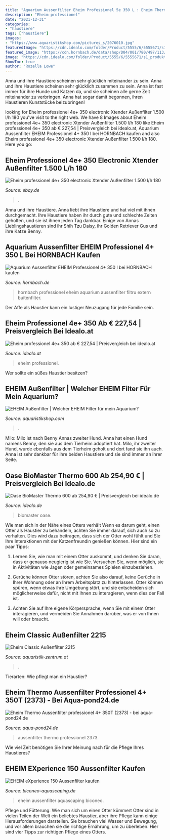 ```yaml
---
title: "Aquarium Aussenfilter Eheim Professionel 5e 350 L : Eheim Thermo Aussenfilter Professionel 4+ 350t (2373)"
description: "Eheim professionel"
date: "2021-12-31"
categories:
- "haustiere"
tags: ["haustiere"]
images:
- "https://www.aquaristikshop.com/pictures_s/2076010.jpg"
featuredImage: "https://cdn.idealo.com/folder/Product/5555/6/5555671/s1_produktbild_max_1/oase-biomaster-thermo-600.jpg"
featured_image: "https://cdn.hornbach.de/data/shop/D04/001/780/497/113/62/DV_120x116_5883811_01_4c_CH_20151203152226.jpg"
image: "https://cdn.idealo.com/folder/Product/5555/6/5555671/s1_produktbild_max_1/oase-biomaster-thermo-600.jpg"
ShowToc: true
author: "Rozella Lowe"
---
```



Anna und ihre Haustiere scheinen sehr glücklich miteinander zu sein.
Anna und ihre Haustiere scheinen sehr glücklich zusammen zu sein. Anna ist fast immer für ihre Hunde und Katzen da, und sie scheinen alle gerne Zeit miteinander zu verbringen. Anna hat sogar damit begonnen, ihren Haustieren Kunststücke beizubringen!

	

		
looking for Eheim professionel 4e+ 350 electronic Xtender Außenfilter 1.500 l/h 180 you've visit to the right web. We have 8 Images about Eheim professionel 4e+ 350 electronic Xtender Außenfilter 1.500 l/h 180 like Eheim professionel 4e+ 350 ab € 227,54 | Preisvergleich bei idealo.at, Aquarium Aussenfilter EHEIM Professionel 4+ 350 l bei HORNBACH kaufen and also Eheim professionel 4e+ 350 electronic Xtender Außenfilter 1.500 l/h 180. Here you go:
		
    
## Eheim Professionel 4e+ 350 Electronic Xtender Außenfilter 1.500 L/h 180

<img loading=lazy src="https://i.ebayimg.com/images/g/NEEAAOSwAE9cdFUI/s-l300.jpg" onerror="this.onerror=null;this.src='https://tse3.mm.bing.net/th?id=OIP.gd5_fapAiOiLL8uN9oZUYAAAAA&amp;pid=15.1';" alt="Eheim professionel 4e+ 350 electronic Xtender Außenfilter 1.500 l/h 180">

_Source: ebay.de_

>. 

	

Anna und ihre Haustiere.
Anna liebt ihre Haustiere und hat viel mit ihnen durchgemacht. Ihre Haustiere haben ihr durch gute und schlechte Zeiten geholfen, und sie ist ihnen jeden Tag dankbar. Einige von Annas Lieblingshaustieren sind ihr Shih Tzu Daisy, ihr Golden Retriever Gus und ihre Katze Benny.

    
## Aquarium Aussenfilter EHEIM Professionel 4+ 350 L Bei HORNBACH Kaufen

<img loading=lazy src="https://cdn.hornbach.de/data/shop/D04/001/780/497/113/62/DV_120x116_5883811_01_4c_CH_20151203152226.jpg" onerror="this.onerror=null;this.src='https://tse3.mm.bing.net/th?id=OIP.-j9rQGYnOQkiACjaqfInIAAAAA&amp;pid=15.1';" alt="Aquarium Aussenfilter EHEIM Professionel 4+ 350 l bei HORNBACH kaufen">

_Source: hornbach.de_

>hornbach professionel eheim aquarium aussenfilter filtru extern buitenfilter. 

	

Der Affe als Haustier kann ein lustiger Neuzugang für jede Familie sein.

    
## Eheim Professionel 4e+ 350 Ab € 227,54 | Preisvergleich Bei Idealo.at

<img loading=lazy src="https://cdn.idealo.com/folder/Product/5048/0/5048058/s2_produktbild_max_2/eheim-professionel-4e-350.jpg" onerror="this.onerror=null;this.src='https://tse4.mm.bing.net/th?id=OIP.I1ETD_QPNnkp7mjXR_DkrgHaKe&amp;pid=15.1';" alt="Eheim professionel 4e+ 350 ab € 227,54 | Preisvergleich bei idealo.at">

_Source: idealo.at_

>eheim professionel. 

	

Wer sollte ein süßes Haustier besitzen?

    
## EHEIM Außenfilter | Welcher EHEIM Filter Für Mein Aquarium?

<img loading=lazy src="https://www.aquaristikshop.com/pictures_s/2076010.jpg" onerror="this.onerror=null;this.src='https://tse4.mm.bing.net/th?id=OIP.sqNKsEz5qJhRNw5CxP6PowAAAA&amp;pid=15.1';" alt="EHEIM Außenfilter | Welcher EHEIM Filter für mein Aquarium?">

_Source: aquaristikshop.com_

>. 

	

Milo: Milo ist nach Benny Annas zweiter Hund.
Anna hat einen Hund namens Benny, den sie aus dem Tierheim adoptiert hat. Milo, ihr zweiter Hund, wurde ebenfalls aus dem Tierheim geholt und dort fand sie ihn auch. Anna ist sehr dankbar für ihre beiden Haustiere und sie sind immer an ihrer Seite.

    
## Oase BioMaster Thermo 600 Ab 254,90 € | Preisvergleich Bei Idealo.de

<img loading=lazy src="https://cdn.idealo.com/folder/Product/5555/6/5555671/s1_produktbild_max_1/oase-biomaster-thermo-600.jpg" onerror="this.onerror=null;this.src='https://tse2.mm.bing.net/th?id=OIP.oBe7RjkxDRIPsOSyYP8RPwHaMB&amp;pid=15.1';" alt="Oase BioMaster Thermo 600 ab 254,90 € | Preisvergleich bei idealo.de">

_Source: idealo.de_

>biomaster oase. 

	

Wie man sich in der Nähe eines Otters verhält
Wenn es darum geht, einen Otter als Haustier zu behandeln, achten Sie immer darauf, sich auch so zu verhalten. Dies wird dazu beitragen, dass sich der Otter wohl fühlt und Sie Ihre Interaktionen mit der Katzenfreundin genießen können. Hier sind ein paar Tipps:
1. Lernen Sie, wie man mit einem Otter auskommt, und denken Sie daran, dass er genauso neugierig ist wie Sie. Versuchen Sie, wenn möglich, sie in Aktivitäten wie Jagen oder gemeinsames Spielen einzubeziehen.

2. Gerüche können Otter stören, achten Sie also darauf, keine Gerüche in Ihrer Wohnung oder an Ihrem Arbeitsplatz zu hinterlassen. Otter können spüren, wenn etwas ihre Umgebung stört, und sie entscheiden sich möglicherweise dafür, nicht mit Ihnen zu interagieren, wenn dies der Fall ist.

3. Achten Sie auf Ihre eigene Körpersprache, wenn Sie mit einem Otter interagieren, und vermeiden Sie Annahmen darüber, was er von Ihnen will oder braucht.

    
## Eheim Classic Außenfilter 2215

<img loading=lazy src="http://www.aquaristik-zentrum.at/shop/media/images/popup/2215_filtermassenaufbau.jpg" onerror="this.onerror=null;this.src='https://tse1.mm.bing.net/th?id=OIP.LqPfg98_h5e1oRaqVb_TmgAAAA&amp;pid=15.1';" alt="Eheim Classic Außenfilter 2215">

_Source: aquaristik-zentrum.at_

>. 

	

Tierarten: Wie pflegt man ein Haustier?

    
## Eheim Thermo Aussenfilter Professionel 4+ 350T (2373) - Bei Aqua-pond24.de

<img loading=lazy src="https://www.aqua-pond24.de/media/image/product/15676/md/xeheim-thermo-aussenfilter-professionel-4-350t-2373.jpg.pagespeed.ic.IicEWBnPTJ.jpg" onerror="this.onerror=null;this.src='https://tse4.mm.bing.net/th?id=OIP.DFQa7ZIPANwaQr_p9rEXSwHaHa&amp;pid=15.1';" alt="Eheim Thermo Aussenfilter professionel 4+ 350T (2373) - bei aqua-pond24.de">

_Source: aqua-pond24.de_

>aussenfilter thermo professionel 2373. 

	

Wie viel Zeit benötigen Sie Ihrer Meinung nach für die Pflege Ihres Haustieres?

    
## EHEIM EXperience 150 Aussenfilter Kaufen

<img loading=lazy src="https://www.biconeo-aquascaping.de/aquascaping/shop/images/eheim-experience-250-artlist.jpg" onerror="this.onerror=null;this.src='https://tse1.mm.bing.net/th?id=OIP.C6nLTaE0tarAQFBIULSunwAAAA&amp;pid=15.1';" alt="EHEIM eXperience 150 Aussenfilter kaufen">

_Source: biconeo-aquascaping.de_

>eheim aussenfilter aquascaping biconeo. 

	

Pflege und Fütterung: Wie man sich um einen Otter kümmert
Otter sind in vielen Teilen der Welt ein beliebtes Haustier, aber ihre Pflege kann einige Herausforderungen darstellen. Sie brauchen viel Wasser und Bewegung, und vor allem brauchen sie die richtige Ernährung, um zu überleben. Hier sind vier Tipps zur richtigen Pflege eines Otters.

